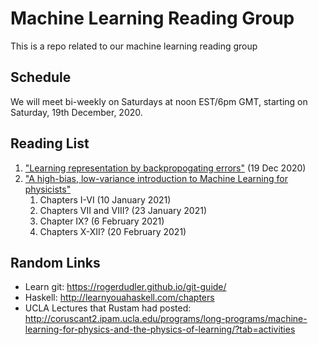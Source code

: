 # Machine Learning Reading Group
This is a repo related to our machine learning reading group

## Schedule

We will meet bi-weekly on Saturdays at noon EST/6pm GMT, starting on Saturday, 19th December, 2020.

## Reading List

1. ["Learning representation by backpropogating errors"](https://www.cs.toronto.edu/~hinton/absps/naturebp.pdf) (19 Dec 2020)
2. ["A high-bias, low-variance introduction to Machine Learning for physicists"](https://arxiv.org/pdf/1803.08823.pdf)
     1. Chapters I-VI (10 January 2021)
     2. Chapters VII and VIII? (23 January 2021)
     3. Chapter IX? (6 February 2021)
     4. Chapters X-XII? (20 February 2021)

## Random Links

- Learn git: <https://rogerdudler.github.io/git-guide/>
- Haskell: http://learnyouahaskell.com/chapters
- UCLA Lectures that Rustam had posted: http://coruscant2.ipam.ucla.edu/programs/long-programs/machine-learning-for-physics-and-the-physics-of-learning/?tab=activities
